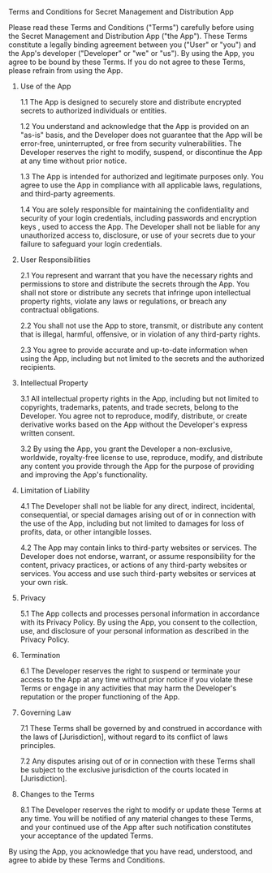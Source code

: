 Terms and Conditions for Secret Management and Distribution App

Please read these Terms and Conditions ("Terms") carefully before using the
Secret Management and Distribution App ("the App"). These Terms constitute a
legally binding agreement between you ("User" or "you") and the App's developer
("Developer" or "we" or "us"). By using the App, you agree to be bound by these
Terms. If you do not agree to these Terms, please refrain from using the App.

1. Use of the App

    1.1 The App is designed to securely store and distribute encrypted secrets
    to authorized individuals or entities.

    1.2 You understand and acknowledge that the App is provided on an "as-is"
    basis, and the Developer does not guarantee that the App will be error-free,
    uninterrupted, or free from security vulnerabilities. The Developer reserves
    the right to modify, suspend, or discontinue the App at any time without
    prior notice.

    1.3 The App is intended for authorized and legitimate purposes only. You
    agree to use the App in compliance with all applicable laws, regulations,
    and third-party agreements.

    1.4 You are solely responsible for maintaining the confidentiality and
    security of your login credentials, including passwords and encryption keys
    , used to access the App. The Developer shall not be liable for any
    unauthorized access to, disclosure, or use of your secrets due to your
    failure to safeguard your login credentials.

2. User Responsibilities

    2.1 You represent and warrant that you have the necessary rights and
    permissions to store and distribute the secrets through the App. You shall
    not store or distribute any secrets that infringe upon intellectual
    property rights, violate any laws or regulations, or breach any
    contractual obligations.

    2.2 You shall not use the App to store, transmit, or distribute any
    content that is illegal, harmful, offensive, or in violation of any
    third-party rights.

    2.3 You agree to provide accurate and up-to-date information when using
    the App, including but not limited to the secrets and the authorized
    recipients.

3. Intellectual Property

    3.1 All intellectual property rights in the App, including but not limited
    to copyrights, trademarks, patents, and trade secrets, belong to the
    Developer. You agree not to reproduce, modify, distribute, or create
    derivative works based on the App without the Developer's express written
    consent.

    3.2 By using the App, you grant the Developer a non-exclusive, worldwide,
    royalty-free license to use, reproduce, modify, and distribute any content
    you provide through the App for the purpose of providing and improving the
    App's functionality.

4. Limitation of Liability

    4.1 The Developer shall not be liable for any direct, indirect, incidental,
    consequential, or special damages arising out of or in connection with the
    use of the App, including but not limited to damages for loss of profits,
    data, or other intangible losses.

    4.2 The App may contain links to third-party websites or services. The
    Developer does not endorse, warrant, or assume responsibility for the
    content, privacy practices, or actions of any third-party websites or
    services. You access and use such third-party websites or services at your
    own risk.

5. Privacy

    5.1 The App collects and processes personal information in accordance with
    its Privacy Policy. By using the App, you consent to the collection, use,
    and disclosure of your personal information as described in the Privacy
    Policy.

6. Termination

    6.1 The Developer reserves the right to suspend or terminate your access
    to the App at any time without prior notice if you violate these Terms or
    engage in any activities that may harm the Developer's reputation or the
    proper functioning of the App.

7. Governing Law

    7.1 These Terms shall be governed by and construed in accordance with the
    laws of [Jurisdiction], without regard to its conflict of laws principles.

    7.2 Any disputes arising out of or in connection with these Terms shall be
    subject to the exclusive jurisdiction of the courts located in
    [Jurisdiction].

8. Changes to the Terms

    8.1 The Developer reserves the right to modify or update these Terms at
    any time. You will be notified of any material changes to these Terms, and
    your continued use of the App after such notification constitutes your
    acceptance of the updated Terms.

By using the App, you acknowledge that you have read, understood, and agree to
abide by these Terms and Conditions.
